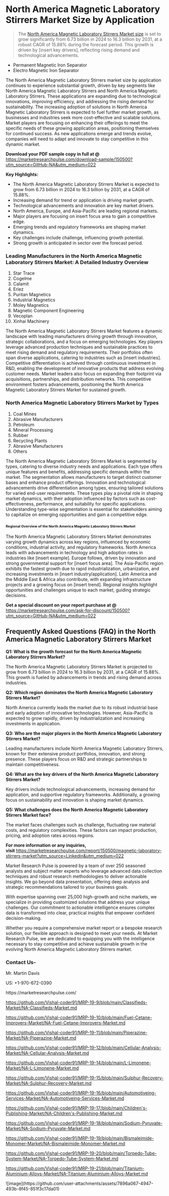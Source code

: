 <h1>North America Magnetic Laboratory Stirrers Market&nbsp;Size by Application</h1><blockquote><p>The <a href="https://marketresearchpulse.com/download-sample/150500?utm_source=GitHub-NA&amp;utm_medium=022">North America Magnetic Laboratory Stirrers Market size</a> is set to grow significantly from 6.73 billion in 2024 to 16.3 billion by 2031, at a robust CAGR of 15.88% during the forecast period. This growth is driven by [insert key drivers], reflecting rising demand and technological advancements.</p></blockquote><ul><li>Permanent Magnetic Iron Separator<li> Electro Magnetic Iron Separator</li></ul><p>The North America Magnetic Laboratory Stirrers market size by application continues to experience substantial growth, driven by key segments like North America Magnetic Laboratory Stirrers and North America Magnetic Laboratory Stirrers. These applications are expanding due to technological innovations, improving efficiency, and addressing the rising demand for sustainability. The increasing adoption of solutions in North America Magnetic Laboratory Stirrers is expected to fuel further market growth, as businesses and industries seek more cost-effective and scalable solutions. Market players are focusing on enhancing their offerings to meet the specific needs of these growing application areas, positioning themselves for continued success. As new applications emerge and trends evolve, companies will need to adapt and innovate to stay competitive in this dynamic market.</p><p><strong>Download your PDF sample copy in full at @ </strong><a href="https://marketresearchpulse.com/download-sample/150500?utm_source=GitHub-NA&amp;utm_medium=022">https://marketresearchpulse.com/download-sample/150500?utm_source=GitHub-NA&amp;utm_medium=022</a></p><p><strong>Key Highlights: </strong></p><ul><li>The North America Magnetic Laboratory Stirrers Market is expected to grow from 6.73 billion in 2024 to 16.3 billion by 2031, at a CAGR of 15.88%.</li><li>Increasing demand for trend or application is driving market growth.</li><li>Technological advancements and innovation are key market drivers.</li><li>North America, Europe, and Asia-Pacific are leading regional markets.</li><li>Major players are focusing on insert focus area to gain a competitive edge.</li><li>Emerging trends and regulatory frameworks are shaping market dynamics.</li><li>Key challenges include challenge, influencing growth potential.</li><li>Strong growth is anticipated in sector over the forecast period.</li></ul><h3>Leading Manufacturers in the North America Magnetic Laboratory Stirrers Market: A Detailed Industry Overview</h3><ol><li>Star Trace</li><li>Cogelme</li><li>Calamit</li><li>Eriez</li><li>Puritan Magnetics</li><li>Industrial Magnetics</li><li>Moley Magnetics</li><li>Magnetic Component Engineering</li><li>Vecoplan</li><li>Xinhai Machinery</li></ol><div class="flex max-w-full flex-col flex-grow"><div class="min-h-8 text-message flex w-full flex-col items-end gap-2 whitespace-normal break-words [.text-message+&amp;]:mt-5" dir="auto" data-message-author-role="assistant" data-message-id="fd8432e4-4910-450d-b182-61b7bfb0a01f" data-message-model-slug="gpt-4o"><div class="flex w-full flex-col gap-1 empty:hidden first:pt-[3px]"><div class="markdown prose w-full break-words dark:prose-invert light"><p>The North America Magnetic Laboratory Stirrers Market features a dynamic landscape with leading manufacturers driving growth through innovation, strategic collaborations, and a focus on emerging technologies. Key players leverage advanced production techniques and sustainable practices to meet rising demand and regulatory requirements. Their portfolios often span diverse applications, catering to industries such as [insert industries]. Competitive differentiation is achieved through continuous investment in R&amp;D, enabling the development of innovative products that address evolving customer needs. Market leaders also focus on expanding their footprint via acquisitions, partnerships, and distribution networks. This competitive environment fosters advancements, positioning the North America Magnetic Laboratory Stirrers Market for sustained growth.</p></div></div></div></div><h3>North America Magnetic Laboratory Stirrers Market by Types</h3><ol><li>Coal Mines<li> Abrasive Manufacturers<li> Petroleum<li> Mineral Processing<li> Rubber<li> Recycling Plants<li> Abrasive Manufacturers<li> Others</li></ol><div class="flex max-w-full flex-col flex-grow"><div class="min-h-8 text-message flex w-full flex-col items-end gap-2 whitespace-normal break-words [.text-message+&amp;]:mt-5" dir="auto" data-message-author-role="assistant" data-message-id="084470be-0bb7-4664-bddf-5156b4f41249" data-message-model-slug="gpt-4o-mini"><div class="flex w-full flex-col gap-1 empty:hidden first:pt-[3px]"><div class="markdown prose w-full break-words dark:prose-invert light"><p>The North America Magnetic Laboratory Stirrers Market is segmented by types, catering to diverse industry needs and applications. Each type offers unique features and benefits, addressing specific demands within the market. The segmentation allows manufacturers to target distinct customer bases and enhance product offerings. Innovation and technological advancements drive differentiation among types, ensuring tailored solutions for varied end-user requirements. These types play a pivotal role in shaping market dynamics, with their adoption influenced by factors such as cost-effectiveness, performance, and suitability for specific applications. Understanding type-wise segmentation is essential for stakeholders aiming to capitalize on emerging opportunities and gain a competitive edge.</p></div></div></div></div><h3><span style="font-size: 11px;">Regional Overview of the North America Magnetic Laboratory Stirrers Market</span></h3><div class="flex max-w-full flex-col flex-grow"><div class="min-h-8 text-message flex w-full flex-col items-end gap-2 whitespace-normal break-words [.text-message+&amp;]:mt-5" dir="auto" data-message-author-role="assistant" data-message-id="e9038762-ce64-4e30-91c9-9bd413514231" data-message-model-slug="gpt-4o-mini"><div class="flex w-full flex-col gap-1 empty:hidden first:pt-[3px]"><div class="markdown prose w-full break-words dark:prose-invert light"><p>The North America Magnetic Laboratory Stirrers Market demonstrates varying growth dynamics across key regions, influenced by economic conditions, industrial activity, and regulatory frameworks. North America leads with advancements in technology and high adoption rates in industries like [insert example]. Europe follows, driven by innovation and strong governmental support for [insert focus area]. The Asia-Pacific region exhibits the fastest growth due to rapid industrialization, urbanization, and increasing investments in [insert industry/application]. Latin America and the Middle East &amp; Africa also contribute, with expanding infrastructure projects and a growing focus on [insert trend]. Regional insights highlight opportunities and challenges unique to each market, guiding strategic decisions.</p></div></div></div></div><p><strong>Get a special discount on your report purchase at @ </strong><a href="https://marketresearchpulse.com/ask-for-discount/150500?utm_source=GitHub-NA&amp;utm_medium=022">https://marketresearchpulse.com/ask-for-discount/150500?utm_source=GitHub-NA&amp;utm_medium=022</a></p><h2>Frequently Asked Questions (FAQ) in the North America Magnetic Laboratory Stirrers Market</h2><p><strong>Q1: What is the growth forecast for the North America Magnetic Laboratory Stirrers Market?</strong></p><p>The North America Magnetic Laboratory Stirrers Market is projected to grow from 6.73 billion in 2024 to 16.3 billion by 2031, at a CAGR of 15.88%. This growth is fueled by advancements in trends and rising demand across industries.</p><p><strong>Q2: Which region dominates the North America Magnetic Laboratory Stirrers Market?</strong></p><p>North America currently leads the market due to its robust industrial base and early adoption of innovative technologies. However, Asia-Pacific is expected to grow rapidly, driven by industrialization and increasing investments in application.</p><p><strong>Q3: Who are the major players in the North America Magnetic Laboratory Stirrers Market?</strong></p><p>Leading manufacturers include North America Magnetic Laboratory Stirrers, known for their extensive product portfolios, innovation, and strong presence. These players focus on R&amp;D and strategic partnerships to maintain competitiveness.</p><p><strong>Q4: What are the key drivers of the North America Magnetic Laboratory Stirrers Market?</strong></p><p>Key drivers include technological advancements, increasing demand for application, and supportive regulatory frameworks. Additionally, a growing focus on sustainability and innovation is shaping market dynamics.</p><p><strong>Q5: What challenges does the North America Magnetic Laboratory Stirrers Market face?</strong></p><p>The market faces challenges such as challenge, fluctuating raw material costs, and regulatory complexities. These factors can impact production, pricing, and adoption rates across regions.</p><p><strong>For more information or any inquiries, visit&nbsp;</strong><a href="https://marketresearchpulse.com/report/150500/magnetic-laboratory-stirrers-market?utm_source=Linkedin&utm_medium=022">https://marketresearchpulse.com/report/150500/magnetic-laboratory-stirrers-market?utm_source=Linkedin&utm_medium=022</a></p><p>Market Research Pulse is powered by a team of over 250 seasoned analysts and subject matter experts who leverage advanced data collection techniques and robust research methodologies to deliver actionable insights. We go beyond data presentation, offering deep analysis and strategic recommendations tailored to your business goals.</p><p>With expertise spanning over 25,000 high-growth and niche markets, we specialize in providing customized solutions that address your unique challenges. Our commitment to actionable intelligence ensures complex data is transformed into clear, practical insights that empower confident decision-making.</p><p>Whether you require a comprehensive market report or a bespoke research solution, our flexible approach is designed to meet your needs. At Market Research Pulse, we are dedicated to equipping you with the intelligence necessary to stay competitive and achieve sustainable growth in the evolving North America Magnetic Laboratory Stirrers market.</p><h3><strong>Contact Us-</strong></h3><p>Mr. Martin Davis</p><p>US: +1-970-672-0390</p><p>https://marketresearchpulse.com/</p><p><a href="https://github.com/Vishal-coder91/MRP-19-9/blob/main/Classifieds-Market/NA-Classifieds-Market.md">https://github.com/Vishal-coder91/MRP-19-9/blob/main/Classifieds-Market/NA-Classifieds-Market.md</a></p><p><a href="https://github.com/Vishal-coder91/MRP-19-10/blob/main/Fuel-Cetane-Improvers-Market/NA-Fuel-Cetane-Improvers-Market.md">https://github.com/Vishal-coder91/MRP-19-10/blob/main/Fuel-Cetane-Improvers-Market/NA-Fuel-Cetane-Improvers-Market.md</a></p><p><a href="https://github.com/Vishal-coder91/MRP-19-11/blob/main/Piperazine-Market/NA-Piperazine-Market.md">https://github.com/Vishal-coder91/MRP-19-11/blob/main/Piperazine-Market/NA-Piperazine-Market.md</a></p><p><a href="https://github.com/Vishal-coder91/MRP-19-12/blob/main/Cellular-Analysis-Market/NA-Cellular-Analysis-Market.md">https://github.com/Vishal-coder91/MRP-19-12/blob/main/Cellular-Analysis-Market/NA-Cellular-Analysis-Market.md</a></p><p><a href="https://github.com/Vishal-coder91/MRP-19-14/blob/main/L-Limonene-Market/NA-L-Limonene-Market.md">https://github.com/Vishal-coder91/MRP-19-14/blob/main/L-Limonene-Market/NA-L-Limonene-Market.md</a></p><p><a href="https://github.com/Vishal-coder91/MRP-19-15/blob/main/Sulphur-Recovery-Market/NA-Sulphur-Recovery-Market.md">https://github.com/Vishal-coder91/MRP-19-15/blob/main/Sulphur-Recovery-Market/NA-Sulphur-Recovery-Market.md</a></p><p><a href="https://github.com/Vishal-coder91/MRP-19-16/blob/main/Automotiveing-Services-Market/NA-Automotiveing-Services-Market.md">https://github.com/Vishal-coder91/MRP-19-16/blob/main/Automotiveing-Services-Market/NA-Automotiveing-Services-Market.md</a></p><p><a href="https://github.com/Vishal-coder91/MRP-19-17/blob/main/Children's-Publishing-Market/NA-Children's-Publishing-Market.md">https://github.com/Vishal-coder91/MRP-19-17/blob/main/Children's-Publishing-Market/NA-Children's-Publishing-Market.md</a></p><p><a href="https://github.com/Vishal-coder91/MRP-19-18/blob/main/Sodium-Pyruvate-Market/NA-Sodium-Pyruvate-Market.md">https://github.com/Vishal-coder91/MRP-19-18/blob/main/Sodium-Pyruvate-Market/NA-Sodium-Pyruvate-Market.md</a></p><p><a href="https://github.com/Vishal-coder91/MRP-19-19/blob/main/Bismaleimide-Monomer-Market/NA-Bismaleimide-Monomer-Market.md">https://github.com/Vishal-coder91/MRP-19-19/blob/main/Bismaleimide-Monomer-Market/NA-Bismaleimide-Monomer-Market.md</a></p><p><a href="https://github.com/Vishal-coder91/MRP-19-20/blob/main/Torpedo-Tube-System-Market/NA-Torpedo-Tube-System-Market.md">https://github.com/Vishal-coder91/MRP-19-20/blob/main/Torpedo-Tube-System-Market/NA-Torpedo-Tube-System-Market.md</a></p><p><a href="https://github.com/Vishal-coder91/MRP-19-21/blob/main/Titanium-Aluminium-Alloys-Market/NA-Titanium-Aluminium-Alloys-Market.md">https://github.com/Vishal-coder91/MRP-19-21/blob/main/Titanium-Aluminium-Alloys-Market/NA-Titanium-Aluminium-Alloys-Market.md</a></p>
![image](https://github.com/user-attachments/assets/7896a067-4947-493b-8f45-851f3c17da01)
